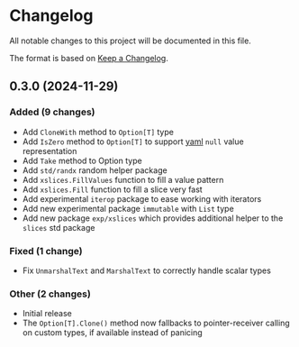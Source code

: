 # Changelog

All notable changes to this project will be documented in this file.

The format is based on [Keep a Changelog](http://keepachangelog.com/en/1.0.0/).


## 0.3.0 (2024-11-29)

### Added (9 changes)
- Add `CloneWith` method to `Option[T]` type
- Add `IsZero` method to `Option[T]` to support [yaml](https://pkg.go.dev/gopkg.in/yaml.v3\#Marshal) `null` value representation
- Add `Take` method to Option type
- Add `std/randx` random helper package
- Add `xslices.FillValues` function to fill a value pattern
- Add `xslices.Fill` function to fill a slice very fast
- Add experimental `iterop` package to ease working with iterators
- Add new experimental package `immutable` with `List` type
- Add new package `exp/xslices` which provides additional helper to the `slices` std package

### Fixed (1 change)
- Fix `UnmarshalText` and `MarshalText` to correctly handle scalar types

### Other (2 changes)
- Initial release
- The `Option[T].Clone()` method now fallbacks to pointer-receiver calling on custom types, if available instead of panicing


